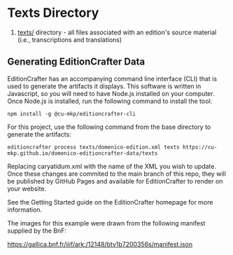 # Texts Directory

1. [texts/](texts/) directory - all files associated with an edition's source material (i.e., transcriptions and translations)

## Generating EditionCrafter Data

EditionCrafter has an accompanying command line interface (CLI) that is used to generate the artifacts it displays. This software is written in Javascript, so you will need to have Node.js installed on your computer. Once Node.js is installed, run the following command to install the tool:

`npm install -g @cu-mkp/editioncrafter-cli`

For this project, use the following command from the base directory to generate the artifacts:

`editioncrafter process texts/domenico-edition.xml texts https://cu-mkp.github.io/domenico-editioncrafter-data/texts`

Replacing caryatidum.xml with the name of the XML you wish to update. Once these changes are commited to the main branch of this repo, they will be published by GitHub Pages and available for EditionCrafter to render on your website.

See the Getting Started guide on the EditionCrafter homepage for more information.

The images for this example were drawn from the following manifest supplied by the BnF:

https://gallica.bnf.fr/iiif/ark:/12148/btv1b7200356s/manifest.json